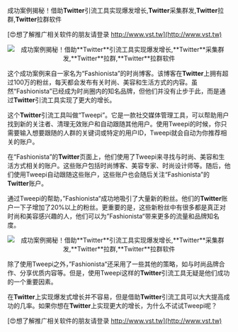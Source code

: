 成功案例揭秘！借助**Twitter**引流工具实现爆发增长,**Twitter**采集群发,**Twitter**拉群,**Twitter**拉群软件

[😍想了解推广相关软件的朋友请登录 http://www.vst.tw](http://www.vst.tw)

 <center><img src="https://vst.tw/MP4/tuiguang/png/4.png" alt="成功案例揭秘！借助**Twitter**引流工具实现爆发增长,**Twitter**采集群发,**Twitter**拉群,**Twitter**拉群软件"></center>

这个成功案例来自一家名为“Fashionista”的时尚博客。该博客在**Twitter**上拥有超过100万的粉丝，每天都会发布有关时尚、美容和生活方式的内容。虽然“Fashionista”已经成为时尚圈内的知名品牌，但他们并没有止步于此，而是通过**Twitter**引流工具实现了更大的增长。

这个**Twitter**引流工具叫做“Tweepi”。它是一款社交媒体管理工具，可以帮助用户找到新的关注者、清理无效账户和自动跟随其他用户。使用Tweepi的时候，你只需要输入想要跟随的人群的关键词或特定的用户ID，Tweepi就会自动为你推荐相关的账户。

在“Fashionista”的**Twitter**页面上，他们使用了Tweepi来寻找与时尚、美容和生活方式相关的账户。这些账户包括时尚博客、美容专家、时尚设计师等。随后，他们使用Tweepi自动跟随这些账户，这些账户也会随后关注“Fashionista”的**Twitter**账户。

通过Tweepi的帮助，”Fashionista“成功地吸引了大量新的粉丝。他们的**Twitter**账户一下子增加了20%以上的粉丝。更重要的是，这些新粉丝中有很多都是真正对时尚和美容感兴趣的人，他们可以为”Fashionista“带来更多的流量和品牌知名度。

 <center><img src="https://vst.tw/MP4/tuiguang/png/7.png" alt="成功案例揭秘！借助**Twitter**引流工具实现爆发增长,**Twitter**采集群发,**Twitter**拉群,**Twitter**拉群软件"></center>

除了使用Tweepi之外，”Fashionista“还采用了一些其他的策略，如与时尚品牌合作、分享优质内容等。但是，使用Tweepi这样的**Twitter**引流工具无疑是他们成功的一个重要因素。

在**Twitter**上实现爆发式增长并不容易，但是借助**Twitter**引流工具可以大大提高成功的几率。如果你想在**Twitter**上实现更大的增长，为什么不试试Tweepi呢？

[😍想了解推广相关软件的朋友请登录 http://www.vst.tw](http://www.vst.tw)



